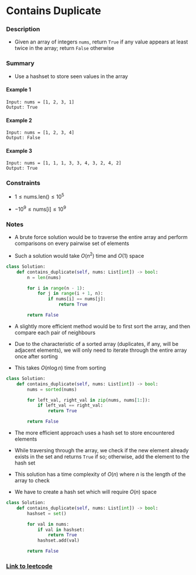 # Contains Duplicate

### Description

- Given an array of integers `nums`, return `True` if any value appears at least twice in the array; return `False` otherwise

### Summary

- Use a hashset to store seen values in the array

#### Example 1

```
Input: nums = [1, 2, 3, 1]
Output: True
```

#### Example 2

```
Input: nums = [1, 2, 3, 4]
Output: False
```

#### Example 3

```
Input: nums = [1, 1, 1, 3, 3, 4, 3, 2, 4, 2]
Output: True
```

### Constraints

- $1 \le \text{nums.len()} \le 10^5$

- $-10^9 \le \text{nums[i]} \le 10^9$

### Notes

- A brute force solution would be to traverse the entire array and perform comparisons on every pairwise set of elements

- Such a solution would take $O(n^2)$ time and $O(1)$ space

```python
class Solution:
    def contains_duplicate(self, nums: List[int]) -> bool:
        n = len(nums)

        for i in range(n - 1):
            for j in range(i + 1, n):
                if nums[i] == nums[j]:
                    return True

        return False
```

- A slightly more efficient method would be to first sort the array, and then compare each pair of neighbours

- Due to the characteristic of a sorted array (duplicates, if any, will be adjacent elements), we will only need to iterate through the entire array once after sorting

- This takes $O(n \log n)$ time from sorting

```python
class Solution:
    def contains_duplicate(self, nums: List[int]) -> bool:
        nums = sorted(nums)

        for left_val, right_val in zip(nums, nums[1:]):
            if left_val == right_val:
                return True

        return False
```

- The more efficient approach uses a hash set to store encountered elements

- While traversing through the array, we check if the new element already exists in the set and returns `True` if so; otherwise, add the element to the hash set

- This solution has a time complexity of $O(n)$ where $n$ is the length of the array to check

- We have to create a hash set which will require $O(n)$ space

```python
class Solution:
    def contains_duplicate(self, nums: List[int]) -> bool:
        hashset = set()

        for val in nums:
            if val in hashset:
                return True
            hashset.add(val)

        return False
```

### [Link to leetcode](https://leetcode.com/problems/contains-duplicate/description/)
